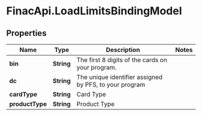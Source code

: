 # FinacApi.LoadLimitsBindingModel

## Properties
Name | Type | Description | Notes
------------ | ------------- | ------------- | -------------
**bin** | **String** | The first 8 digits of the cards on your program. | 
**dc** | **String** | The unique identifier assigned by PFS, to your program | 
**cardType** | **String** | Card Type | 
**productType** | **String** | Product Type | 

